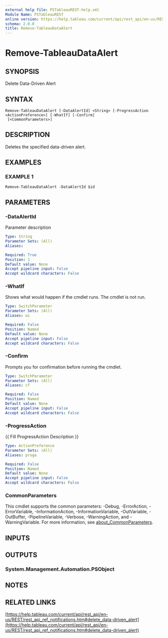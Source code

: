 ```yaml
---
external help file: PSTableauREST-help.xml
Module Name: PSTableauREST
online version: https://help.tableau.com/current/api/rest_api/en-us/REST/rest_api_ref_notifications.htm#delete_data-driven_alert
schema: 2.0.0
title: Remove-TableauDataAlert
---
```


# Remove-TableauDataAlert

## SYNOPSIS
Delete Data-Driven Alert

## SYNTAX

```
Remove-TableauDataAlert [-DataAlertId] <String> [-ProgressAction <ActionPreference>] [-WhatIf] [-Confirm]
 [<CommonParameters>]
```

## DESCRIPTION
Deletes the specified data-driven alert.

## EXAMPLES

### EXAMPLE 1
```
Remove-TableauDataAlert -DataAlertId $id
```

## PARAMETERS

### -DataAlertId
Parameter description

```yaml
Type: String
Parameter Sets: (All)
Aliases:

Required: True
Position: 1
Default value: None
Accept pipeline input: False
Accept wildcard characters: False
```

### -WhatIf
Shows what would happen if the cmdlet runs.
The cmdlet is not run.

```yaml
Type: SwitchParameter
Parameter Sets: (All)
Aliases: wi

Required: False
Position: Named
Default value: None
Accept pipeline input: False
Accept wildcard characters: False
```

### -Confirm
Prompts you for confirmation before running the cmdlet.

```yaml
Type: SwitchParameter
Parameter Sets: (All)
Aliases: cf

Required: False
Position: Named
Default value: None
Accept pipeline input: False
Accept wildcard characters: False
```

### -ProgressAction
{{ Fill ProgressAction Description }}

```yaml
Type: ActionPreference
Parameter Sets: (All)
Aliases: proga

Required: False
Position: Named
Default value: None
Accept pipeline input: False
Accept wildcard characters: False
```

### CommonParameters
This cmdlet supports the common parameters: -Debug, -ErrorAction, -ErrorVariable, -InformationAction, -InformationVariable, -OutVariable, -OutBuffer, -PipelineVariable, -Verbose, -WarningAction, and -WarningVariable. For more information, see [about_CommonParameters](http://go.microsoft.com/fwlink/?LinkID=113216).

## INPUTS

## OUTPUTS

### System.Management.Automation.PSObject
## NOTES

## RELATED LINKS

[https://help.tableau.com/current/api/rest_api/en-us/REST/rest_api_ref_notifications.htm#delete_data-driven_alert](https://help.tableau.com/current/api/rest_api/en-us/REST/rest_api_ref_notifications.htm#delete_data-driven_alert)

